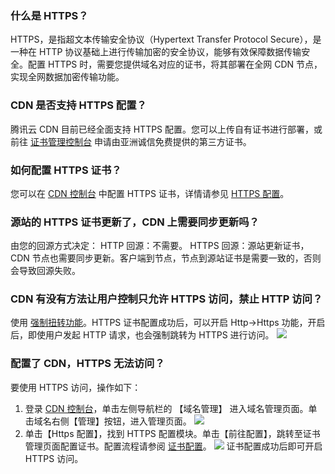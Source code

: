 ### 什么是 HTTPS？
HTTPS，是指超文本传输安全协议（Hypertext Transfer Protocol Secure），是一种在 HTTP 协议基础上进行传输加密的安全协议，能够有效保障数据传输安全。配置 HTTPS 时，需要您提供域名对应的证书，将其部署在全网 CDN 节点，实现全网数据加密传输功能。

### CDN 是否支持 HTTPS 配置？
腾讯云 CDN 目前已经全面支持 HTTPS 配置。您可以上传自有证书进行部署，或前往 [证书管理控制台](https://console.cloud.tencent.com/ssl ) 申请由亚洲诚信免费提供的第三方证书。

### 如何配置 HTTPS 证书？
您可以在 [CDN 控制台](https://console.cloud.tencent.com/cdn) 中配置 HTTPS 证书，详情请参见 [HTTPS 配置](https://cloud.tencent.com/document/product/228/41687)。

### 源站的 HTTPS 证书更新了，CDN 上需要同步更新吗？
由您的回源方式决定：
HTTP 回源：不需要。
HTTPS 回源：源站更新证书，CDN 节点也需要同步更新。客户端到节点，节点到源站证书是需要一致的，否则会导致回源失败。

### CDN 有没有方法让用户控制只允许 HTTPS 访问，禁止 HTTP 访问？
使用 [强制扭转功能](https://cloud.tencent.com/document/product/228/41688)。HTTPS 证书配置成功后，可以开启 Http->Https 功能，开启后，即使用户发起 HTTP 请求，也会强制跳转为 HTTPS 进行访问。
![](https://main.qcloudimg.com/raw/7161b36b260f3af2d75931b2e567295d.png)


### 配置了 CDN，HTTPS 无法访问？

要使用 HTTPS 访问，操作如下：
1. 登录 [CDN 控制台](https://console.cloud.tencent.com/cdn)，单击左侧导航栏的 【域名管理】 进入域名管理页面。单击域名右侧【管理】按钮，进入管理页面。
![](https://main.qcloudimg.com/raw/63c5127bf5c12d7aa0be52e6ba1a2e31.png)
2. 单击【Https 配置】，找到 HTTPS 配置模块。单击【前往配置】，跳转至证书管理页面配置证书。配置流程请参阅 [证书配置](https://cloud.tencent.com/document/product/228/41687#.E8.AF.81.E4.B9.A6.E9.85.8D.E7.BD.AE)。
![](https://main.qcloudimg.com/raw/88bcf378321ca664572f9ecfca3cf6ad.png)
证书配置成功后即可开启 HTTPS 访问。



